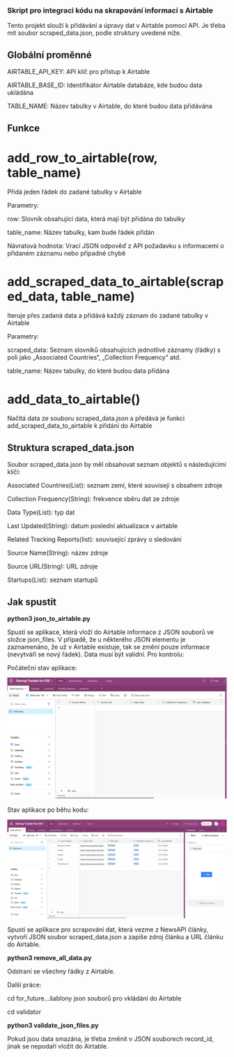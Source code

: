 ### Skript pro integraci kódu na skrapování informací s Airtable

Tento projekt slouží k přidávání a úpravy dat v Airtable pomocí API. Je třeba mít soubor scraped_data.json, podle struktury uvedené níže.

## Globální proměnné

AIRTABLE_API_KEY: API klíč pro přístup k Airtable

AIRTABLE_BASE_ID: Identifikátor Airtable databáze, kde budou data ukládána

TABLE_NAME: Název tabulky v Airtable, do které budou data přidávána

## Funkce

# add_row_to_airtable(row, table_name)

Přidá jeden řádek do zadané tabulky v Airtable

Parametry:

row: Slovník obsahující data, která mají být přidána do tabulky

table_name: Název tabulky, kam bude řádek přidán

Návratová hodnota: Vrací JSON odpověď z API požadavku s informacemi o přidaném záznamu nebo případné chybě



# add_scraped_data_to_airtable(scraped_data, table_name)

Iteruje přes zadaná data a přidává každý záznam do zadané tabulky v Airtable

Parametry:

scraped_data: Seznam slovníků obsahujících jednotlivé záznamy (řádky) s poli jako „Associated Countries“, „Collection Frequency“ atd.

table_name: Název tabulky, do které budou data přidána


# add_data_to_airtable()

Načítá data ze souboru scraped_data.json a předává je funkci add_scraped_data_to_airtable k přidání do Airtable


## Struktura scraped_data.json

Soubor scraped_data.json by měl obsahovat seznam objektů s následujícími klíči:

Associated Countries(List): seznam zemí, které souvisejí s obsahem zdroje

Collection Frequency(String): frekvence sběru dat ze zdroje

Data Type(List): typ dat

Last Updated(String): datum poslední aktualizace v airtable

Related Tracking Reports(list): související zprávy o sledování

Source Name(String): název zdroje

Source URL(String): URL zdroje

Startups(List): seznam startupů

## Jak spustit

**python3 json_to_airtable.py**

Spustí se aplikace, která vloží do Airtable informace z JSON souborů ve složce json_files. V případě, že u některého JSON elementu je zaznamenáno, že už v Airtable existuje, tak se změní pouze informace (nevytváří se nový řádek). Data musí být validní. Pro kontrolu:

Počáteční stav aplikace:

![Počáteční stav aplikace](Airtable_start.png)

Stav aplikace po běhu kodu:

![Stav aplikace po běhu kodu](Airtable_finish.png)

Spustí se aplikace pro scrapování dat, která vezme z NewsAPI články, vytvoří JSON soubor scraped_data.json a zapíše zdroj článku a URL článku do Airtable.


**python3 remove_all_data.py**


Odstraní se všechny řádky z Airtable.


Další práce:

cd for_future...šablony json souborů pro vkládání do Airtable

cd validator

**python3 validate_json_files.py**

Pokud jsou data smazána, je třeba změnit v JSON souborech record_id, jinak se nepodaří vložit do Airtable.
